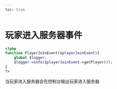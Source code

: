 ```yaml
---  
toc: true  
---  
```

# 玩家进入服务器事件  
```php  
<?php  
function PlayerJoinEvent($playerJoinEvent){  
    global $logger;  
    $logger->info($playerJoinEvent->getPlayer());  
}  
?>  
```  
当玩家进入服务器会在控制台输出玩家进入服务器